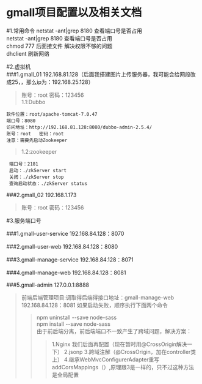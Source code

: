 # gmall项目配置以及相关文档
#1.常用命令
netstat -ant|grep 8180  查看端口号是否占用  
netstat -ant|grep 8180  查看端口号是否占用  
chmod 777 后面接文件 解决权限不够的问题  
dhclient  刷新网络  

#2.虚拟机       
###1.gmall_01    192.168.81.128（后面我搭建图片上传服务器，我可能会给网段改成25，，那么ip为：192.168.25.128）  
   >账号：root   密码：123456  
>1.1:Dubbo
>                      
    软件位置：root/apache-tomcat-7.0.47  
    端口号：8080  
    访问地址：http://192.168.81.128:8080/dubbo-admin-2.5.4/  
    账号：root   密码：root  
    注意：需要先启动Zookeeper  
>1.2:zookeeper 
> 
     端口号：2181  
     启动：./zkServer start  
     关闭：./zkServer stop  
     查询启动状态：./zkServer status  



###2.gmall_02    192.168.1.173  
  >账号：root     密码：123456  

 


#3.服务端口号

###1.gmall-user-service     192.168.84.128：8070  
 >
###2.gmall-user-web         192.168.84.128：8080   
 >
###3.gmall-manage-service   192.168.84.128：8071
 > 
###4.gmall-manage-web       192.168.84.128：8081
 >  
###5.gmall-admin              127.0.0.1:8888
 >前端后端管理项目:调取得后端得接口地址：gmall-manage-web   192.168.84.128：8081
  如果启动失败，顺序执行下面两个命令   
 >>npm uninstall --save node-sass      
 >>npm install   --save node-sass  
 >>由于前后端分离，前后端端口不一致产生了跨域问题，解决方案：
 >>>1.Nginx    我们后面再配置（现在暂时用@CrossOrigin解决一下）
 >>>2.jsonp
 >>>3.跨域注解（@CrossOrigin，加在controller类上）
 >>>4.继承WebMvcConfigurerAdapter重写addCorsMappings（）,原理跟3是一样的，只不过这种方法是全局配置

   



